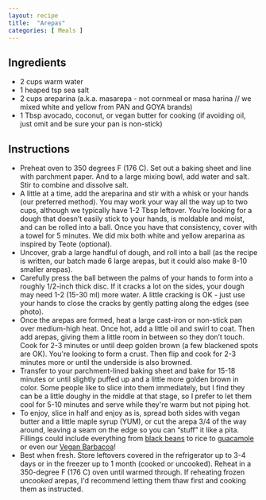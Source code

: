 ```yaml
---
layout: recipe
title:  "Arepas"
categories: [ Meals ]
---
```


## Ingredients

- 2 cups warm water
- 1 heaped tsp sea salt
- 2 cups areparina (a.k.a. masarepa - not cornmeal or masa harina // we mixed white and yellow from PAN and GOYA brands)
- 1  Tbsp avocado, coconut, or vegan butter for cooking (if avoiding oil, just omit and be sure your pan is non-stick)

## Instructions

- Preheat oven to 350 degrees F \(176 C\). Set out a baking sheet and line with parchment paper. And to a large mixing bowl, add water and salt. Stir to combine and dissolve salt. 
- A little at a time, add the areparina and stir with a whisk or your hands \(our preferred method\). You may work your way all the way up to two cups, although we typically have 1\-2 Tbsp leftover. You’re looking for a dough that doesn’t easily stick to your hands, is moldable and moist, and can be rolled into a ball. Once you have that consistency, cover with a towel for 5 minutes. We did mix both white and yellow areparina as inspired by Teote \(optional\). 
- Uncover, grab a large handful of dough, and roll into a ball \(as the recipe is written, our batch made 6 large arepas, but it could also make 8\-10 smaller arepas\). 
- Carefully press the ball between the palms of your hands to form into a roughly 1/2\-inch thick disc. If it cracks a lot on the sides, your dough may need 1\-2 \(15\-30 ml\) more water. A little cracking is OK \- just use your hands to close the cracks by gently patting along the edges \(see photo\).
- Once the arepas are formed, heat a large cast\-iron or non\-stick pan over medium\-high heat. Once hot, add a little oil and swirl to coat. Then add arepas, giving them a little room in between so they don’t touch. Cook for 2\-3 minutes or until deep golden brown \(a few blackened spots are OK\). You're looking to form a crust. Then flip and cook for 2\-3 minutes more or until the underside is also browned.
- Transfer to your parchment\-lined baking sheet and bake for 15\-18 minutes or until slightly puffed up and a little more golden brown in color. Some people like to slice into them immediately, but I find they can be a little doughy in the middle at that stage, so I prefer to let them cool for 5\-10 minutes and serve while they're warm but not piping hot.
- To enjoy, slice in half and enjoy as is, spread both sides with vegan butter and a little maple syrup \(YUM\), or cut the arepa 3/4 of the way around, leaving a seam on the edge so you can “stuff” it like a pita. Fillings could include everything from [black beans](https://minimalistbaker.com/easy-1-pot-black-beans/) to rice to [guacamole](https://minimalistbaker.com/baked-plantain-chips-garlicky-guacamole/) or even our [Vegan Barbacoa](https://minimalistbaker.com/1-pot-vegan-barbacoa/)\!
- Best when fresh. Store leftovers covered in the refrigerator up to 3\-4 days or in the freezer up to 1 month \(cooked or uncooked\). Reheat in a 350\-degree F \(176 C\) oven until warmed through. If reheating frozen _uncooked_ arepas, I'd recommend letting them thaw first and cooking them as instructed.
